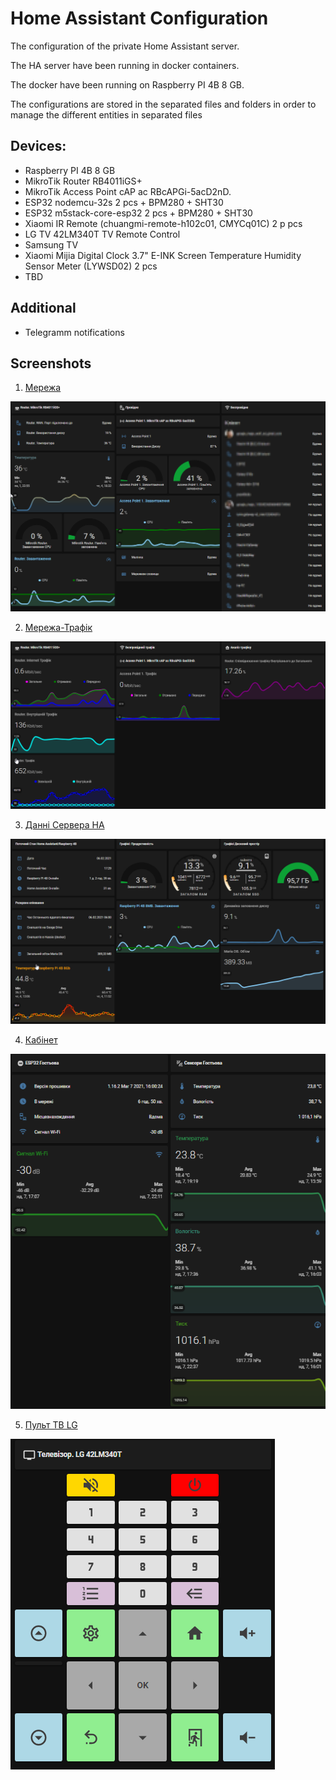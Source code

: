 # Home Assistant Configuration

The configuration of the private Home Assistant server. 

The HA server have been running in docker containers.

The docker have been running on Raspberry PI 4B 8 GB.

The configurations are stored in the separated files and folders in order to manage the different entities in separated files

## Devices:
- Raspberry PI 4B 8 GB
- MikroTik Router RB4011iGS+ 
- MikroTik Access Point cAP ac RBcAPGi-5acD2nD.
- ESP32 nodemcu-32s 2 pcs + BPM280 + SHT30
- ESP32 m5stack-core-esp32 2 pсs + BPM280 + SHT30
- Xiaomi IR Remote (chuangmi-remote-h102c01, CMYCq01C) 2 p pсs
- LG TV 42LM340T TV Remote Control
- Samsung TV
- Xiaomi Mijia Digital Clock 3.7" E-INK Screen Temperature Humidity Sensor Meter (LYWSD02) 2 pcs
- TBD

## Additional
- Telegramm notifications

## Screenshots
1. [Мережа](includes/views/network.yaml)

![Мережа](https://github.com/Pavel-Vovk/HA/blob/master/image/home_assistant1.png)

2. [Мережа-Трафік](includes/views/network_traffic.yaml)

![Мережа-Трафік](https://github.com/Pavel-Vovk/HA/blob/master/image/home_assistant2.png)

3. [Данні Сервера HA](includes/views/homeassistant.yaml)

![Данні Сервера HA](https://github.com/Pavel-Vovk/HA/blob/master/image/home_assistant3.png)

4. [Кабінет](includes/views/esp32_room2.yaml)

![Кабінет](https://github.com/Pavel-Vovk/HA/blob/master/image/home_assistant4.png)

5. [Пульт ТВ LG](includes/views/tv_remote.yaml)

![Пульт](https://github.com/Pavel-Vovk/HA/blob/master/image/home_assistant6.png)

